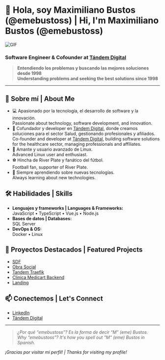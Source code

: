 # 👋 Hola, soy Maximiliano Bustos (@emebustoss) | Hi, I'm Maximiliano Bustos (@emebustoss)

![GIF](https://user-images.githubusercontent.com/74038190/221352995-5ac18bdf-1a19-4f99-bbb6-77559b220470.gif)

### Software Engineer & Cofounder at [Tándem Digital](https://tandemdigital.net)

> **Entendiendo los problemas y buscando las mejores soluciones desde 1998**  
> **Understanding problems and seeking the best solutions since 1998**

---

## 🚀 Sobre mí | About Me

- 💻 Apasionado por la tecnología, el desarrollo de software y la innovación.  
  Passionate about technology, software development, and innovation.
- 🏢 Cofundador y developer en [Tándem Digital](https://github.com/Tandem-Digital), donde creamos soluciones para el sector Salud, gestionando profesionales y afiliados.  
  Co-founder and developer at [Tándem Digital](https://github.com/Tandem-Digital), building software solutions for the healthcare sector, managing professionals and affiliates.
- 🐧 Amante y usuario avanzado de Linux.  
  Advanced Linux user and enthusiast.
- ⚽ Hincha de River Plate y fanático del fútbol.  
  Football fan, supporter of River Plate.
- 🌱 Siempre aprendiendo sobre nuevas tecnologías.  
  Always learning about new technologies.

## 🛠️ Habilidades | Skills

- **Lenguajes y frameworks | Languages & Frameworks:**  
  JavaScript • TypeScript • Vue.js • Node.js
- **Bases de datos | Databases:**  
  SQL Server
- **DevOps & OS:**  
  Docker • Linux

## 🌟 Proyectos Destacados | Featured Projects

- [SDF](https://github.com/Tandem-Digital/SDF)
- [Obra Social](https://github.com/Tandem-Digital/Obra-Social)
- [Tandem Traefik](https://github.com/Tandem-Digital/Tandem-Traefik)
- [Clinica Medicart Backend](https://github.com/Tandem-Digital/clinica-medicart-backend)
- [Landing](https://github.com/emebustoss/landing)

## 📫 Conectemos | Let's Connect

- [LinkedIn](https://linkedin.com/in/emebustos)
- [Tándem Digital](https://tandemdigital.net)

---

> _¿Por qué “emebustoss”? Es la forma de decir “M” (eme) Bustos._  
> _Why “emebustoss”? It's how you spell out "M" (eme) Bustos in Spanish._

_¡Gracias por visitar mi perfil! | Thanks for visiting my profile!_
